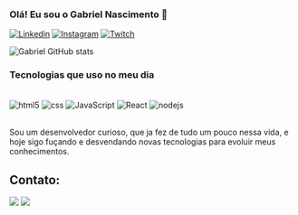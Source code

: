 
### Olá! Eu sou o Gabriel Nascimento 👋

[![Linkedin](https://img.shields.io/badge/LinkedIn-0077B5?style=for-the-badge&logo=linkedin&logoColor=white)](https://www.linkedin.com/in/gabrielnfc/)
[![Instagram](https://img.shields.io/badge/Instagram-E4405F?style=for-the-badge&logo=instagram&logoColor=white)](https://www.instagram.com/gabrielnfc/)
[![Twitch](https://img.shields.io/badge/Twitch-9146FF?style=for-the-badge&logo=twitch&logoColor=white)](https://www.twitch.tv/gabrielnfc)

![Gabriel GitHub stats](https://github-readme-stats.vercel.app/api?username=gabrielnfc&show_icons=true&theme=dracula)

### Tecnologias que uso no  meu dia

<div style="display: inline_block"><br/>
    <img align="center" alt="html5" src="https://img.shields.io/badge/HTML5-E34F26?style=for-the-badge&logo=html5&logoColor=white"/>
    <img align="center" alt="css" src="https://img.shields.io/badge/CSS3-1572B6?style=for-the-badge&logo=css3&logoColor=white"/>
    <img align="center" alt="JavaScript" src="https://img.shields.io/badge/JavaScript-F7DF1E?style=for-the-badge&logo=javascript&logoColor=black"/>
    <img align="center" alt="React" src="https://img.shields.io/badge/React-20232A?style=for-the-badge&logo=react&logoColor=61DAFB"/>
    <img align="center" alt="nodejs" src="https://img.shields.io/badge/Node.js-43853D?style=for-the-badge&logo=node.js&logoColor=white"/>
    </div><br/>

Sou um desenvolvedor curioso, que ja fez de tudo um pouco nessa vida, e hoje sigo fuçando e desvendando novas tecnologias para evoluir meus conhecimentos.

## Contato:
<a href="https://api.whatsapp.com/qr/GFEOWFFQFLEZI1?autoload=1&app_absent=0" target="_blank"><img src="https://img.shields.io/badge/WhatsApp-25D366?style=for-the-badge&logo=whatsapp&logoColor=white" target="_blank"></a>
<a href = "gabrielnfc@gmail.com"><img src="https://img.shields.io/badge/Gmail-D14836?style=for-the-badge&logo=gmail&logoColor=white" target="_blank"></a>


